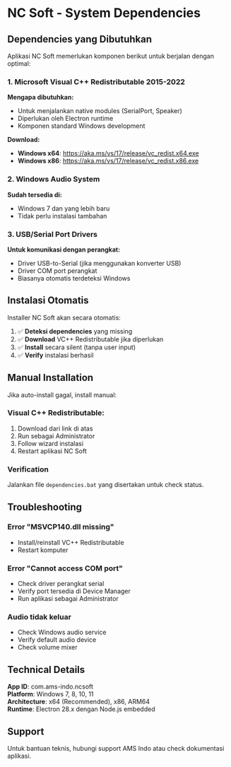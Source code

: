 # NC Soft - System Dependencies

## Dependencies yang Dibutuhkan

Aplikasi NC Soft memerlukan komponen berikut untuk berjalan dengan optimal:

### 1. Microsoft Visual C++ Redistributable 2015-2022

**Mengapa dibutuhkan:**
- Untuk menjalankan native modules (SerialPort, Speaker)
- Diperlukan oleh Electron runtime
- Komponen standard Windows development

**Download:**
- **Windows x64**: https://aka.ms/vs/17/release/vc_redist.x64.exe
- **Windows x86**: https://aka.ms/vs/17/release/vc_redist.x86.exe

### 2. Windows Audio System

**Sudah tersedia di:**
- Windows 7 dan yang lebih baru
- Tidak perlu instalasi tambahan

### 3. USB/Serial Port Drivers

**Untuk komunikasi dengan perangkat:**
- Driver USB-to-Serial (jika menggunakan konverter USB)
- Driver COM port perangkat
- Biasanya otomatis terdeteksi Windows

## Instalasi Otomatis

Installer NC Soft akan secara otomatis:

1. ✅ **Deteksi dependencies** yang missing
2. ✅ **Download** VC++ Redistributable jika diperlukan
3. ✅ **Install** secara silent (tanpa user input)
4. ✅ **Verify** instalasi berhasil

## Manual Installation

Jika auto-install gagal, install manual:

### Visual C++ Redistributable:
1. Download dari link di atas
2. Run sebagai Administrator
3. Follow wizard instalasi
4. Restart aplikasi NC Soft

### Verification
Jalankan file `dependencies.bat` yang disertakan untuk check status.

## Troubleshooting

### Error "MSVCP140.dll missing"
- Install/reinstall VC++ Redistributable
- Restart komputer

### Error "Cannot access COM port"
- Check driver perangkat serial
- Verify port tersedia di Device Manager
- Run aplikasi sebagai Administrator

### Audio tidak keluar
- Check Windows audio service
- Verify default audio device
- Check volume mixer

## Technical Details

**App ID**: com.ams-indo.ncsoft  
**Platform**: Windows 7, 8, 10, 11  
**Architecture**: x64 (Recommended), x86, ARM64  
**Runtime**: Electron 28.x dengan Node.js embedded  

## Support

Untuk bantuan teknis, hubungi support AMS Indo atau check dokumentasi aplikasi. 